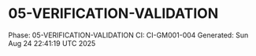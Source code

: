 # 05-VERIFICATION-VALIDATION
Phase: 05-VERIFICATION-VALIDATION
CI: CI-GM001-004
Generated: Sun Aug 24 22:41:19 UTC 2025
